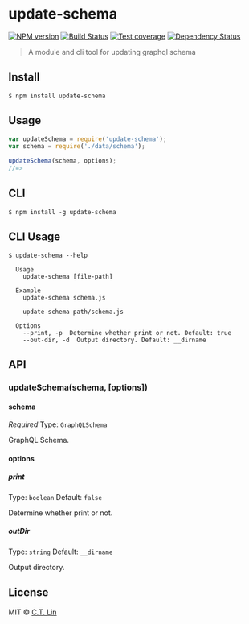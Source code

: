 # update-schema

[![NPM version][npm-image]][npm-url]
[![Build Status][travis-image]][travis-url]
[![Test coverage][coveralls-image]][coveralls-url]
[![Dependency Status][david_img]][david_site]

> A module and cli tool for updating graphql schema


## Install

```
$ npm install update-schema
```


## Usage

```js
var updateSchema = require('update-schema');
var schema = require('./data/schema');

updateSchema(schema, options);
//=>
```


## CLI

```
$ npm install -g update-schema
```

## CLI Usage

```
$ update-schema --help

  Usage
    update-schema [file-path]

  Example
    update-schema schema.js

    update-schema path/schema.js

  Options
    --print, -p  Determine whether print or not. Default: true
    --out-dir, -d  Output directory. Default: __dirname
```


## API

### updateSchema(schema, [options])

#### schema

*Required*
Type: `GraphQLSchema`

GraphQL Schema.

#### options

##### print

Type: `boolean`
Default: `false`

Determine whether print or not.

##### outDir

Type: `string`
Default: `__dirname`

Output directory.


## License

MIT © [C.T. Lin](https://github.com/chentsulin/update-schema)

[npm-image]: https://img.shields.io/npm/v/update-schema.svg?style=flat-square
[npm-url]: https://npmjs.org/package/update-schema
[travis-image]: https://travis-ci.org/chentsulin/update-schema.svg
[travis-url]: https://travis-ci.org/chentsulin/update-schema
[coveralls-image]: https://img.shields.io/coveralls/chentsulin/update-schema.svg?style=flat-square
[coveralls-url]: https://coveralls.io/r/chentsulin/update-schema
[david_img]: https://img.shields.io/david/chentsulin/update-schema.svg
[david_site]: https://david-dm.org/chentsulin/update-schema

